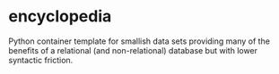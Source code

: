 # encyclopedia
Python container template for smallish data sets providing many of the benefits of a relational (and non-relational) database but with lower syntactic friction.
